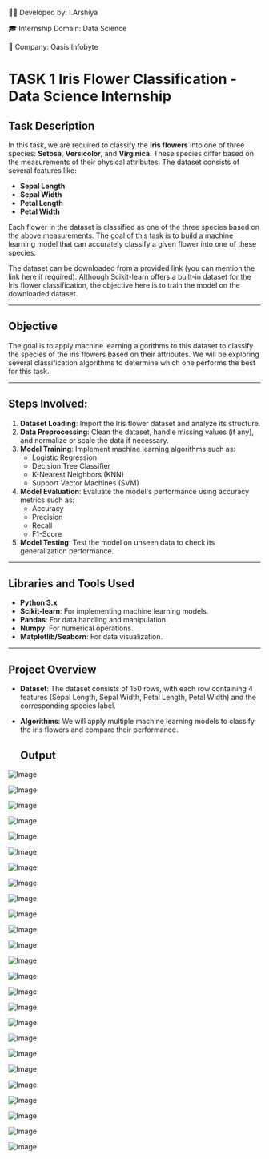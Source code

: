 👩‍💻 Developed by: I.Arshiya

🎓 Internship Domain: Data Science

🏢 Company: Oasis Infobyte

# TASK 1 Iris Flower Classification - Data Science Internship

## Task Description

In this task, we are required to classify the **Iris flowers** into one of three species: **Setosa**, **Versicolor**, and **Virginica**. These species differ based on the measurements of their physical attributes. The dataset consists of several features like:

- **Sepal Length**
- **Sepal Width**
- **Petal Length**
- **Petal Width**

Each flower in the dataset is classified as one of the three species based on the above measurements. The goal of this task is to build a machine learning model that can accurately classify a given flower into one of these species.

The dataset can be downloaded from a provided link (you can mention the link here if required). Although Scikit-learn offers a built-in dataset for the Iris flower classification, the objective here is to train the model on the downloaded dataset.

---

## Objective

The goal is to apply machine learning algorithms to this dataset to classify the species of the iris flowers based on their attributes. We will be exploring several classification algorithms to determine which one performs the best for this task.

---

## Steps Involved:

1. **Dataset Loading**: Import the Iris flower dataset and analyze its structure.
2. **Data Preprocessing**: Clean the dataset, handle missing values (if any), and normalize or scale the data if necessary.
3. **Model Training**: Implement machine learning algorithms such as:
   - Logistic Regression
   - Decision Tree Classifier
   - K-Nearest Neighbors (KNN)
   - Support Vector Machines (SVM)
4. **Model Evaluation**: Evaluate the model's performance using accuracy metrics such as:
   - Accuracy
   - Precision
   - Recall
   - F1-Score
5. **Model Testing**: Test the model on unseen data to check its generalization performance.

---

## Libraries and Tools Used

- **Python 3.x**
- **Scikit-learn**: For implementing machine learning models.
- **Pandas**: For data handling and manipulation.
- **Numpy**: For numerical operations.
- **Matplotlib/Seaborn**: For data visualization.

---

## Project Overview

- **Dataset**: The dataset consists of 150 rows, with each row containing 4 features (Sepal Length, Sepal Width, Petal Length, Petal Width) and the corresponding species label.
- **Algorithms**: We will apply multiple machine learning models to classify the iris flowers and compare their performance.

  ## Output
  






![Image](https://github.com/user-attachments/assets/c89a2d35-cd3b-476b-8370-d1ceb000f9e5)

![Image](https://github.com/user-attachments/assets/4db72ed8-fb29-48bd-abdf-32a2d0f7d43d)

![Image](https://github.com/user-attachments/assets/99a3594b-44b2-4ef6-9b1e-5082a44ed79b)

![Image](https://github.com/user-attachments/assets/826e0299-32b7-46a7-ac09-01fe645301ad)

![Image](https://github.com/user-attachments/assets/d0289e73-9491-4c9a-b5fb-4c14b2dd09c9)

![Image](https://github.com/user-attachments/assets/1892c66e-85e8-4f9c-9b7d-e83ee24d73ea)

![Image](https://github.com/user-attachments/assets/76e08961-feab-49bb-bc36-dd3ff6ebf899)

![Image](https://github.com/user-attachments/assets/2a866a19-dbd1-4d23-8769-4c2ab43d2dc7)

![Image](https://github.com/user-attachments/assets/6516cde1-b961-4262-b981-71faeec320de)

![Image](https://github.com/user-attachments/assets/1f045e40-3bae-40ee-ac5e-2d46113ba504)

![Image](https://github.com/user-attachments/assets/2ddacaad-49f6-4545-980f-213ea6585de4)

![Image](https://github.com/user-attachments/assets/deec7335-0b5f-4e84-a302-094b7f6f3eb7)

![Image](https://github.com/user-attachments/assets/e89d9352-cab9-4dd3-ab5b-bca8eac39965)

![Image](https://github.com/user-attachments/assets/4f55c6db-ed4b-48e3-a045-adb288924394)

![Image](https://github.com/user-attachments/assets/f769945c-fbb5-419b-8790-116fb59d5e5f)

![Image](https://github.com/user-attachments/assets/be4f7b78-145f-4f08-9b05-35a3c93c0190)

![Image](https://github.com/user-attachments/assets/7f0e3e26-c885-4ece-9585-fd1c21343901)

![Image](https://github.com/user-attachments/assets/429fd9ed-3499-48d1-b692-713869a5e638)

![Image](https://github.com/user-attachments/assets/5d293b5d-89ae-47f4-be41-e1c6b03afea1)

![Image](https://github.com/user-attachments/assets/8c63f64f-0c1b-4d30-9408-8efeffdc238e)

![Image](https://github.com/user-attachments/assets/95ff94b8-8677-4349-b316-4cf41a708cac)

![Image](https://github.com/user-attachments/assets/b79d0a6b-abae-4ffa-867b-e34b0aaa43ce)

![Image](https://github.com/user-attachments/assets/9302c207-a350-4027-b011-18d668b16bcb)

![Image](https://github.com/user-attachments/assets/13cfcf32-256f-4bf9-841a-caf37eef7103)

![Image](https://github.com/user-attachments/assets/3cb4c1bb-a47c-4fc6-a5f2-67f5f67c180e)




